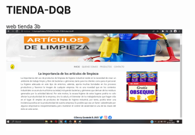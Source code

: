 # TIENDA-DQB
web tienda 3b
![](https://github.com/lordaesqueba/TIENDA-DQB/blob/main/Tienda%20inicio.png)



